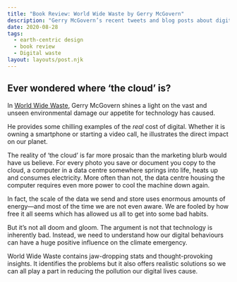 ```yaml
---
title: "Book Review: World Wide Waste by Gerry McGovern"
description: "Gerry McGovern’s recent tweets and blog posts about digital waste and earth-centric design really resonated with me. I was very pleased to get the chance to proof-read some drafts of the book before publication and this is my review of the finished article."
date: 2020-08-28
tags: 
  - earth-centric design
  - book review
  - Digital waste
layout: layouts/post.njk
---
```


## Ever wondered where ‘the cloud’ is?

In [World Wide Waste](https://gerrymcgovern.com/books/world-wide-waste/), Gerry McGovern shines a light on the vast and unseen environmental damage our appetite for technology has caused.

He provides some chilling examples of the _real_ cost of digital. Whether it is owning a smartphone or starting a video call, he illustrates the direct impact on our planet.

The reality of ‘the cloud’ is far more prosaic than the marketing blurb would have us believe. For every photo you save or document you copy to the cloud, a computer in a data centre somewhere springs into life, heats up and consumes electricity. More often than not, the data centre housing the computer requires even more power to cool the machine down again.

In fact, the scale of the data we send and store uses enormous amounts of energy—and most of the time we are not even aware. We are fooled by how free it all seems which has allowed us all to get into some bad habits.

But it’s not all doom and gloom. The argument is not that technology is inherently bad. Instead, we need to understand how our digital behaviours can have a huge positive influence on the climate emergency.

World Wide Waste contains jaw-dropping stats and thought-provoking insights. It identifies the problems but it also offers realistic solutions so we can all play a part in reducing the pollution our digital lives cause.
